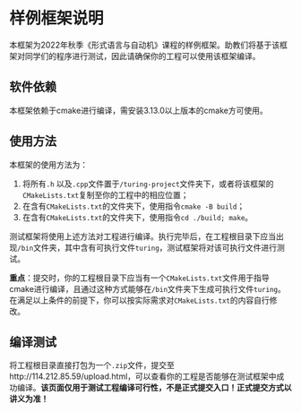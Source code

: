 # 样例框架说明

本框架为2022年秋季《形式语言与自动机》课程的样例框架。助教们将基于该框架对同学们的程序进行测试，因此请确保你的工程可以使用该框架编译。



## 软件依赖

本框架依赖于cmake进行编译，需安装3.13.0以上版本的cmake方可使用。



## 使用方法

本框架的使用方法为：

1. 将所有`.h` 以及`.cpp`文件置于`/turing-project`文件夹下，或者将该框架的`CMakeLists.txt`复制至你的工程中的相应位置；
2. 在含有`CMakeLists.txt`的文件夹下，使用指令`cmake -B build`；
3. 在含有`CMakeLists.txt`的文件夹下，使用指令`cd ./build; make`。

测试框架将使用上述方法对工程进行编译。执行完毕后，在工程根目录下应当出现`/bin`文件夹，其中含有可执行文件`turing`，测试框架将对该可执行文件进行测试。

**重点**：提交时，你的工程根目录下应当有一个`CMakeLists.txt`文件用于指导cmake进行编译，且通过这种方式能够在`/bin`文件夹下生成可执行文件`turing`。在满足以上条件的前提下，你可以按实际需求对`CMakeLists.txt`的内容自行修改。



## 编译测试

将工程根目录直接打包为一个`.zip`文件，提交至http://114.212.85.59/upload.html，可以查看你的工程是否能够在测试框架中成功编译。**该页面仅用于测试工程编译可行性，不是正式提交入口！正式提交方式以讲义为准！**